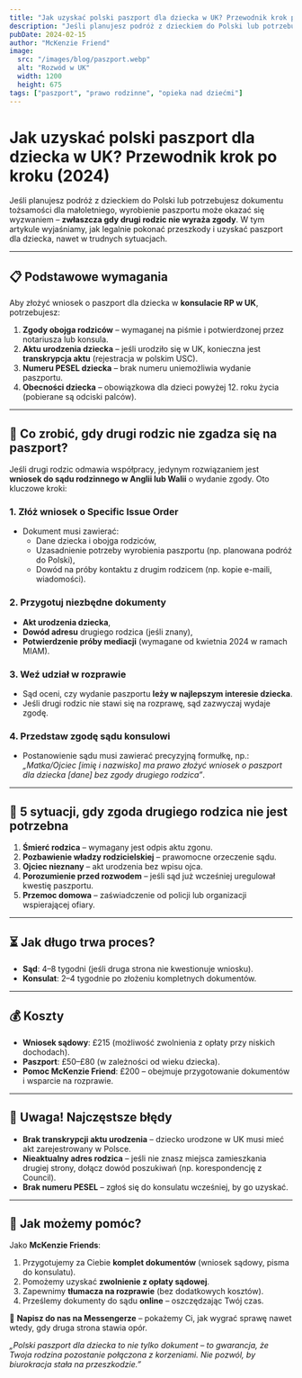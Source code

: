```yaml
---
title: "Jak uzyskać polski paszport dla dziecka w UK? Przewodnik krok po kroku (2024)"
description: "Jeśli planujesz podróż z dzieckiem do Polski lub potrzebujesz dokumentu tożsamości dla małoletniego, wyrobienie paszportu może okazać się wyzwaniem – **zwłaszcza gdy drugi rodzic nie wyraża zgody**. W tym artykule wyjaśniamy..."
pubDate: 2024-02-15
author: "McKenzie Friend"
image:
  src: "/images/blog/paszport.webp"
  alt: "Rozwód w UK"
  width: 1200
  height: 675
tags: ["paszport", "prawo rodzinne", "opieka nad dziećmi"]
---
```


# Jak uzyskać polski paszport dla dziecka w UK? Przewodnik krok po kroku (2024)

Jeśli planujesz podróż z dzieckiem do Polski lub potrzebujesz dokumentu tożsamości dla małoletniego, wyrobienie paszportu może okazać się wyzwaniem – **zwłaszcza gdy drugi rodzic nie wyraża zgody**. W tym artykule wyjaśniamy, jak legalnie pokonać przeszkody i uzyskać paszport dla dziecka, nawet w trudnych sytuacjach.

---

## 📋 Podstawowe wymagania  
Aby złożyć wniosek o paszport dla dziecka w **konsulacie RP w UK**, potrzebujesz:  
1. **Zgody obojga rodziców** – wymaganej na piśmie i potwierdzonej przez notariusza lub konsula.  
2. **Aktu urodzenia dziecka** – jeśli urodziło się w UK, konieczna jest **transkrypcja aktu** (rejestracja w polskim USC).  
3. **Numeru PESEL dziecka** – brak numeru uniemożliwia wydanie paszportu.  
4. **Obecności dziecka** – obowiązkowa dla dzieci powyżej 12. roku życia (pobierane są odciski palców).  

---

## 🚫 Co zrobić, gdy drugi rodzic **nie zgadza się** na paszport?  
Jeśli drugi rodzic odmawia współpracy, jedynym rozwiązaniem jest **wniosek do sądu rodzinnego w Anglii lub Walii** o wydanie zgody. Oto kluczowe kroki:  

### 1. **Złóż wniosek o Specific Issue Order**  
- Dokument musi zawierać:  
  - Dane dziecka i obojga rodziców,  
  - Uzasadnienie potrzeby wyrobienia paszportu (np. planowana podróż do Polski),  
  - Dowód na próby kontaktu z drugim rodzicem (np. kopie e-maili, wiadomości).  

### 2. **Przygotuj niezbędne dokumenty**  
- **Akt urodzenia dziecka**,  
- **Dowód adresu** drugiego rodzica (jeśli znany),  
- **Potwierdzenie próby mediacji** (wymagane od kwietnia 2024 w ramach MIAM).  

### 3. **Weź udział w rozprawie**  
- Sąd oceni, czy wydanie paszportu **leży w najlepszym interesie dziecka**.  
- Jeśli drugi rodzic nie stawi się na rozprawę, sąd zazwyczaj wydaje zgodę.  

### 4. **Przedstaw zgodę sądu konsulowi**  
- Postanowienie sądu musi zawierać precyzyjną formułkę, np.:  
  *„Matka/Ojciec [imię i nazwisko] ma prawo złożyć wniosek o paszport dla dziecka [dane] bez zgody drugiego rodzica”*.  

---

## 💼 5 sytuacji, gdy zgoda drugiego rodzica **nie jest potrzebna**  
1. **Śmierć rodzica** – wymagany jest odpis aktu zgonu.  
2. **Pozbawienie władzy rodzicielskiej** – prawomocne orzeczenie sądu.  
3. **Ojciec nieznany** – akt urodzenia bez wpisu ojca.  
4. **Porozumienie przed rozwodem** – jeśli sąd już wcześniej uregulował kwestię paszportu.  
5. **Przemoc domowa** – zaświadczenie od policji lub organizacji wspierającej ofiary.  

---

## ⏳ Jak długo trwa proces?  
- **Sąd**: 4–8 tygodni (jeśli druga strona nie kwestionuje wniosku).  
- **Konsulat**: 2–4 tygodnie po złożeniu kompletnych dokumentów.  

---

## 💰 Koszty  
- **Wniosek sądowy**: £215 (możliwość zwolnienia z opłaty przy niskich dochodach).  
- **Paszport**: £50–£80 (w zależności od wieku dziecka).  
- **Pomoc McKenzie Friend**: £200 – obejmuje przygotowanie dokumentów i wsparcie na rozprawie.  

---

## 🛑 Uwaga! Najczęstsze błędy  
- **Brak transkrypcji aktu urodzenia** – dziecko urodzone w UK musi mieć akt zarejestrowany w Polsce.  
- **Nieaktualny adres rodzica** – jeśli nie znasz miejsca zamieszkania drugiej strony, dołącz dowód poszukiwań (np. korespondencję z Council).  
- **Brak numeru PESEL** – zgłoś się do konsulatu wcześniej, by go uzyskać.  

---

## 🤝 Jak możemy pomóc?  
Jako **McKenzie Friends**:  
1. Przygotujemy za Ciebie **komplet dokumentów** (wniosek sądowy, pisma do konsulatu).  
2. Pomożemy uzyskać **zwolnienie z opłaty sądowej**.  
3. Zapewnimy **tłumacza na rozprawie** (bez dodatkowych kosztów).  
4. Prześlemy dokumenty do sądu **online** – oszczędzając Twój czas.  

📩 **Napisz do nas na Messengerze** – pokażemy Ci, jak wygrać sprawę nawet wtedy, gdy druga strona stawia opór.  

*„Polski paszport dla dziecka to nie tylko dokument – to gwarancja, że Twoja rodzina pozostanie połączona z korzeniami. Nie pozwól, by biurokracja stała na przeszkodzie.”*  